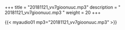 +++
title = "20181121_vv7gioonuuc.mp3"
description = " 20181121_vv7gioonuuc.mp3 "
weight = 20
+++

{{< myaudio01 mp3="20181121_vv7gioonuuc.mp3" >}}

